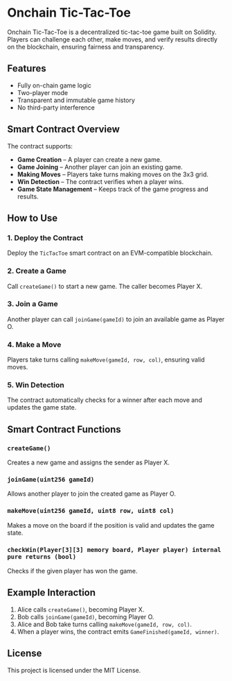 # Onchain Tic-Tac-Toe

Onchain Tic-Tac-Toe is a decentralized tic-tac-toe game built on Solidity. Players can challenge each other, make moves, and verify results directly on the blockchain, ensuring fairness and transparency.

## Features
- Fully on-chain game logic
- Two-player mode
- Transparent and immutable game history
- No third-party interference

## Smart Contract Overview
The contract supports:
- **Game Creation** – A player can create a new game.
- **Game Joining** – Another player can join an existing game.
- **Making Moves** – Players take turns making moves on the 3x3 grid.
- **Win Detection** – The contract verifies when a player wins.
- **Game State Management** – Keeps track of the game progress and results.

## How to Use
### 1. Deploy the Contract
Deploy the `TicTacToe` smart contract on an EVM-compatible blockchain.

### 2. Create a Game
Call `createGame()` to start a new game. The caller becomes Player X.

### 3. Join a Game
Another player can call `joinGame(gameId)` to join an available game as Player O.

### 4. Make a Move
Players take turns calling `makeMove(gameId, row, col)`, ensuring valid moves.

### 5. Win Detection
The contract automatically checks for a winner after each move and updates the game state.

## Smart Contract Functions
### `createGame()`
Creates a new game and assigns the sender as Player X.

### `joinGame(uint256 gameId)`
Allows another player to join the created game as Player O.

### `makeMove(uint256 gameId, uint8 row, uint8 col)`
Makes a move on the board if the position is valid and updates the game state.

### `checkWin(Player[3][3] memory board, Player player) internal pure returns (bool)`
Checks if the given player has won the game.

## Example Interaction
1. Alice calls `createGame()`, becoming Player X.
2. Bob calls `joinGame(gameId)`, becoming Player O.
3. Alice and Bob take turns calling `makeMove(gameId, row, col)`.
4. When a player wins, the contract emits `GameFinished(gameId, winner)`.

## License
This project is licensed under the MIT License.

